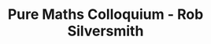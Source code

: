 ---
layout: seminartalk
speaker: Rob Silversmith
speakerinst: University of Warwick
speakershortinst: Warwick
speakerurl: https://sites.google.com/view/rob-silversmith/home
talktitle: 
talkdate: Mar 9 2023
talkterm: "2023S2"
talktime: "16.00"
talkplace: MI Theatre C
title: "Pure Maths Colloquium - Rob Silversmith"
---